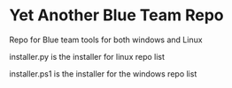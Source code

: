 # Yet Another Blue Team Repo
Repo for Blue team tools for both windows and Linux

installer.py is the installer for linux repo list

installer.ps1 is the installer for the windows repo list
